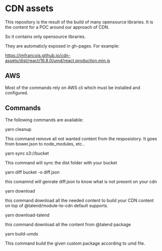 # CDN assets

This repository is the result of the build of many opensource libraries.
It is the content for a POC around our approach of CDN.

So it contains only opensource libraries.

They are automaticly exposed in gh-pages. For example:

https://jmfrancois.github.io/cdn-assets/dist/react/16.8.0/umd/react.production.min.js

## AWS

Most of the commands rely on AWS cli which must be installed and configured.

## Commands

The following commands are available:

yarn cleanup

This command remove all not wanted content from the resposistory. It goes from bower.json to node_modules, etc..

yarn sync s3://bucket

This command will sync the dist folder with your bucket

yarn diff bucket -o diff.json

this comamnd will genrate diff.json to know what is not present on your cdn

yarn download

this command download all the needed content to build your CDN content on top of @talend/module-to-cdn default supports.

yarn download-talend

this command download all the content from @talend package

yarn build-umds

This command build the given custom package according to umd file.
